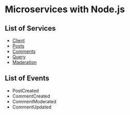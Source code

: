 # Microservices with Node.js

## List of Services 

- [Client](http://localhost:3000)
- [Posts](http://localhost:4000)
- [Comments](http://localhost:4001)
- [Query](http://localhost:4002)
- [Maderation](http://localhost:4003)

## List of Events

- PostCreated
- CommentCreated
- CommentModerated
- CommentUpdated
